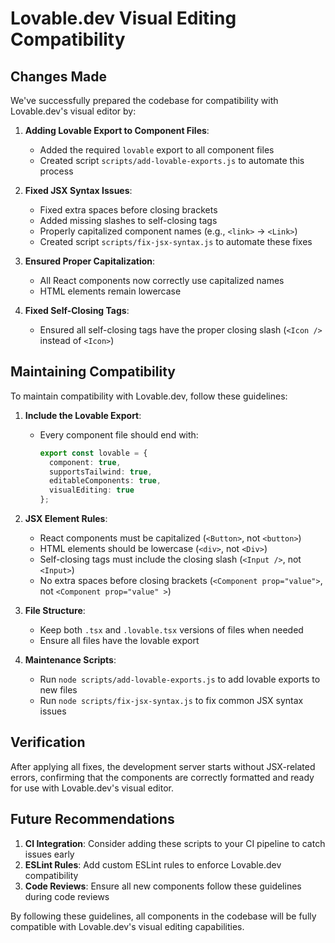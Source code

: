# Lovable.dev Visual Editing Compatibility

## Changes Made

We've successfully prepared the codebase for compatibility with Lovable.dev's visual editor by:

1. **Adding Lovable Export to Component Files**:
   - Added the required `lovable` export to all component files
   - Created script `scripts/add-lovable-exports.js` to automate this process

2. **Fixed JSX Syntax Issues**:
   - Fixed extra spaces before closing brackets
   - Added missing slashes to self-closing tags
   - Properly capitalized component names (e.g., `<link>` → `<Link>`)
   - Created script `scripts/fix-jsx-syntax.js` to automate these fixes

3. **Ensured Proper Capitalization**:
   - All React components now correctly use capitalized names
   - HTML elements remain lowercase

4. **Fixed Self-Closing Tags**:
   - Ensured all self-closing tags have the proper closing slash (`<Icon />` instead of `<Icon>`)

## Maintaining Compatibility

To maintain compatibility with Lovable.dev, follow these guidelines:

1. **Include the Lovable Export**:
   - Every component file should end with:
     ```typescript
     export const lovable = { 
       component: true,
       supportsTailwind: true,
       editableComponents: true,
       visualEditing: true
     };
     ```

2. **JSX Element Rules**:
   - React components must be capitalized (`<Button>`, not `<button>`)
   - HTML elements should be lowercase (`<div>`, not `<Div>`)
   - Self-closing tags must include the closing slash (`<Input />`, not `<Input>`)
   - No extra spaces before closing brackets (`<Component prop="value">`, not `<Component prop="value" >`)

3. **File Structure**:
   - Keep both `.tsx` and `.lovable.tsx` versions of files when needed
   - Ensure all files have the lovable export

4. **Maintenance Scripts**:
   - Run `node scripts/add-lovable-exports.js` to add lovable exports to new files
   - Run `node scripts/fix-jsx-syntax.js` to fix common JSX syntax issues

## Verification

After applying all fixes, the development server starts without JSX-related errors, confirming that the components are correctly formatted and ready for use with Lovable.dev's visual editor.

## Future Recommendations

1. **CI Integration**: Consider adding these scripts to your CI pipeline to catch issues early
2. **ESLint Rules**: Add custom ESLint rules to enforce Lovable.dev compatibility
3. **Code Reviews**: Ensure all new components follow these guidelines during code reviews

By following these guidelines, all components in the codebase will be fully compatible with Lovable.dev's visual editing capabilities. 